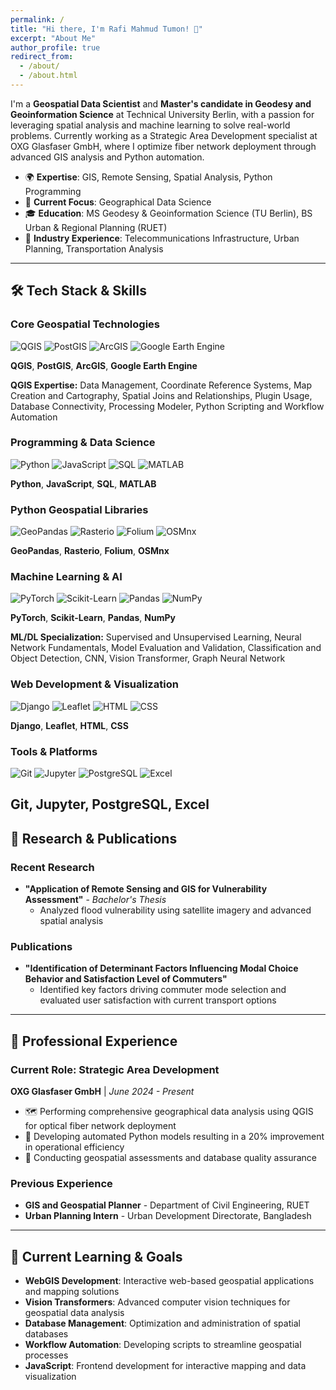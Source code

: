 ```yaml
---
permalink: /
title: "Hi there, I'm Rafi Mahmud Tumon! 👋"
excerpt: "About Me"
author_profile: true
redirect_from: 
  - /about/
  - /about.html
---
```




I'm a **Geospatial Data Scientist** and **Master's candidate in Geodesy and Geoinformation Science** at Technical University Berlin, with a passion for leveraging spatial analysis and machine learning to solve real-world problems. Currently working as a Strategic Area Development specialist at OXG Glasfaser GmbH, where I optimize fiber network deployment through advanced GIS analysis and Python automation.

- 🌍 **Expertise**: GIS, Remote Sensing, Spatial Analysis, Python Programming
- 🔭 **Current Focus**: Geographical Data Science
- 🎓 **Education**: MS Geodesy & Geoinformation Science (TU Berlin), BS Urban & Regional Planning (RUET)
- 💼 **Industry Experience**: Telecommunications Infrastructure, Urban Planning, Transportation Analysis

---

## 🛠️ Tech Stack & Skills

### **Core Geospatial Technologies**
![QGIS](https://img.shields.io/badge/QGIS-3.34-589632?style=for-the-badge&logo=qgis&logoColor=white)
![PostGIS](https://img.shields.io/badge/PostGIS-336791?style=for-the-badge&logo=postgresql&logoColor=white)
![ArcGIS](https://img.shields.io/badge/ArcGIS-2C5282?style=for-the-badge&logo=esri&logoColor=white)
![Google Earth Engine](https://img.shields.io/badge/Google_Earth_Engine-4285F4?style=for-the-badge&logo=google-earth&logoColor=white)

**QGIS**,  **PostGIS**,  **ArcGIS**,  **Google Earth Engine**

**QGIS Expertise:** Data Management, Coordinate Reference Systems, Map Creation and Cartography, Spatial Joins and Relationships, Plugin Usage, Database Connectivity, Processing Modeler, Python Scripting and Workflow Automation

### **Programming & Data Science**
![Python](https://img.shields.io/badge/Python-3776AB?style=for-the-badge&logo=python&logoColor=white)
![JavaScript](https://img.shields.io/badge/JavaScript-F7DF1E?style=for-the-badge&logo=javascript&logoColor=black)
![SQL](https://img.shields.io/badge/SQL-336791?style=for-the-badge&logo=postgresql&logoColor=white)
![MATLAB](https://img.shields.io/badge/MATLAB-FF6500?style=for-the-badge&logo=mathworks&logoColor=white)

**Python**,  **JavaScript**,  **SQL**,  **MATLAB**

### **Python Geospatial Libraries**
![GeoPandas](https://img.shields.io/badge/GeoPandas-000000?style=for-the-badge&logo=pandas&logoColor=white)
![Rasterio](https://img.shields.io/badge/Rasterio-4CAF50?style=for-the-badge)
![Folium](https://img.shields.io/badge/Folium-77B829?style=for-the-badge&logo=leaflet&logoColor=white)
![OSMnx](https://img.shields.io/badge/OSMnx-FF6B6B?style=for-the-badge)

**GeoPandas**,  **Rasterio**,  **Folium**,  **OSMnx**

### **Machine Learning & AI**
![PyTorch](https://img.shields.io/badge/PyTorch-EE4C2C?style=for-the-badge&logo=pytorch&logoColor=white)
![Scikit-Learn](https://img.shields.io/badge/scikit--learn-F7931E?style=for-the-badge&logo=scikit-learn&logoColor=white)
![Pandas](https://img.shields.io/badge/Pandas-150458?style=for-the-badge&logo=pandas&logoColor=white)
![NumPy](https://img.shields.io/badge/NumPy-013243?style=for-the-badge&logo=numpy&logoColor=white)

**PyTorch**,  **Scikit-Learn**,  **Pandas**,  **NumPy**

**ML/DL Specialization:** Supervised and Unsupervised Learning, Neural Network Fundamentals, Model Evaluation and Validation, Classification and Object Detection, CNN, Vision Transformer, Graph Neural Network

### **Web Development & Visualization**
![Django](https://img.shields.io/badge/Django-092E20?style=for-the-badge&logo=django&logoColor=white)
![Leaflet](https://img.shields.io/badge/Leaflet-199900?style=for-the-badge&logo=leaflet&logoColor=white)
![HTML](https://img.shields.io/badge/HTML-E34F26?style=for-the-badge&logo=html5&logoColor=white)
![CSS](https://img.shields.io/badge/CSS-1572B6?style=for-the-badge&logo=css3&logoColor=white)

**Django**,  **Leaflet**,  **HTML**,  **CSS**

### **Tools & Platforms**
![Git](https://img.shields.io/badge/Git-F05032?style=for-the-badge&logo=git&logoColor=white)
![Jupyter](https://img.shields.io/badge/Jupyter-F37626?style=for-the-badge&logo=jupyter&logoColor=white)
![PostgreSQL](https://img.shields.io/badge/PostgreSQL-336791?style=for-the-badge&logo=postgresql&logoColor=white)
![Excel](https://img.shields.io/badge/Microsoft_Excel-217346?style=for-the-badge&logo=microsoft-excel&logoColor=white)

**Git**,  **Jupyter**,  **PostgreSQL**,  **Excel**
---

## 🔬 Research & Publications

### **Recent Research**
- **"Application of Remote Sensing and GIS for Vulnerability Assessment"** - *Bachelor's Thesis*
  - Analyzed flood vulnerability using satellite imagery and advanced spatial analysis

### **Publications**
- **"Identification of Determinant Factors Influencing Modal Choice Behavior and Satisfaction Level of Commuters"**
  - Identified key factors driving commuter mode selection and evaluated user satisfaction with current transport options

---

## 💼 Professional Experience

### **Current Role: Strategic Area Development** 
**OXG Glasfaser GmbH** | *June 2024 - Present*
- 🗺️ Performing comprehensive geographical data analysis using QGIS for optical fiber network deployment
- 🐍 Developing automated Python models resulting in a 20% improvement in operational efficiency
- 🎯 Conducting geospatial assessments and database quality assurance

### **Previous Experience**
- **GIS and Geospatial Planner** - Department of Civil Engineering, RUET
- **Urban Planning Intern** - Urban Development Directorate, Bangladesh

---

## 🎯 Current Learning & Goals

- **WebGIS Development**: Interactive web-based geospatial applications and mapping solutions
- **Vision Transformers**: Advanced computer vision techniques for geospatial data analysis
- **Database Management**: Optimization and administration of spatial databases
- **Workflow Automation**: Developing scripts to streamline geospatial processes
- **JavaScript**: Frontend development for interactive mapping and data visualization